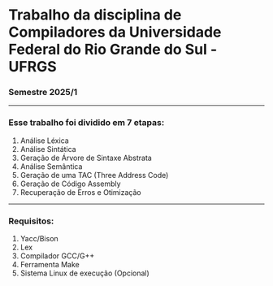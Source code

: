 # Trabalho da disciplina de Compiladores da Universidade Federal do Rio Grande do Sul - UFRGS
### Semestre 2025/1
---
### Esse trabalho foi dividido em 7 etapas:

1. Análise Léxica
2. Análise Sintática
3. Geração de Árvore de Sintaxe Abstrata
4. Análise Semântica
5. Geração de uma TAC (Three Address Code)
6. Geração de Código Assembly
7. Recuperação de Erros e Otimização

---
### Requisitos:

1. Yacc/Bison
2. Lex
3. Compilador GCC/G++
4. Ferramenta Make
5. Sistema Linux de execução (Opcional)